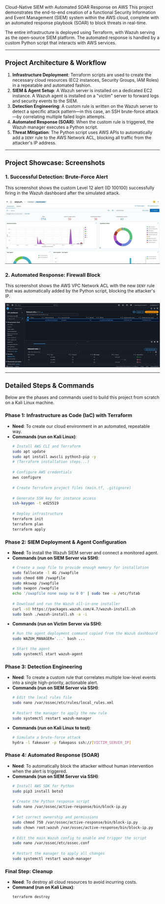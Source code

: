 Cloud-Native SIEM with Automated SOAR Response on AWS
This project demonstrates the end-to-end creation of a functional Security Information and Event Management (SIEM) system within the AWS cloud, complete with an automated response playbook (SOAR) to block threats in real-time.

The entire infrastructure is deployed using Terraform, with Wazuh serving as the open-source SIEM platform. The automated response is handled by a custom Python script that interacts with AWS services.

---

## Project Architecture & Workflow

1.  **Infrastructure Deployment**: Terraform scripts are used to create the necessary cloud resources (EC2 instances, Security Groups, IAM Roles) in a repeatable and automated fashion.
2.  **SIEM & Agent Setup**: A Wazuh server is installed on a dedicated EC2 instance. A Wazuh agent is installed on a "victim" server to forward logs and security events to the SIEM.
3.  **Detection Engineering**: A custom rule is written on the Wazuh server to detect a specific attack pattern—in this case, an SSH brute-force attack—by correlating multiple failed login attempts.
4.  **Automated Response (SOAR)**: When the custom rule is triggered, the Wazuh manager executes a Python script.
5.  **Threat Mitigation**: The Python script uses AWS APIs to automatically add a `DENY` rule to the AWS Network ACL, blocking all traffic from the attacker's IP address.

---

## Project Showcase: Screenshots

### 1. Successful Detection: Brute-Force Alert
This screenshot shows the custom Level 12 alert (ID 100100) successfully firing in the Wazuh dashboard after the simulated attack.

![Wazuh dashboard showing the brute-force alert](./Images/Wazuh_Dashboard.jpg)

### 2. Automated Response: Firewall Block
This screenshot shows the AWS VPC Network ACL with the new `DENY` rule that was automatically added by the Python script, blocking the attacker's IP.

![Network-ACL blocking the ip](./Images/ACL_Deny.jpg)

---

## Detailed Steps & Commands

Below are the phases and commands used to build this project from scratch on a Kali Linux machine.

### Phase 1: Infrastructure as Code (IaC) with Terraform

* **Need**: To create our cloud environment in an automated, repeatable way.
* **Commands (run on Kali Linux)**:
    ```bash
    # Install AWS CLI and Terraform
    sudo apt update
    sudo apt install awscli python3-pip -y
    # (Terraform installation steps...)

    # Configure AWS credentials
    aws configure

    # Create Terraform project files (main.tf, .gitignore)

    # Generate SSH key for instance access
    ssh-keygen -t ed25519

    # Deploy infrastructure
    terraform init
    terraform plan
    terraform apply
    ```

### Phase 2: SIEM Deployment & Agent Configuration

* **Need**: To install the Wazuh SIEM server and connect a monitored agent.
* **Commands (run on SIEM Server via SSH)**:
    ```bash
    # Create a swap file to provide enough memory for installation
    sudo fallocate -l 4G /swapfile
    sudo chmod 600 /swapfile
    sudo mkswap /swapfile
    sudo swapon /swapfile
    echo '/swapfile none swap sw 0 0' | sudo tee -a /etc/fstab

    # Download and run the Wazuh all-in-one installer
    curl -sO https://packages.wazuh.com/4.7/wazuh-install.sh
    sudo bash ./wazuh-install.sh -a -i
    ```
* **Commands (run on Victim Server via SSH)**:
    ```bash
    # Run the agent deployment command copied from the Wazuh dashboard
    sudo WAZUH_MANAGER='...' bash ...

    # Start the agent
    sudo systemctl start wazuh-agent
    ```

### Phase 3: Detection Engineering

* **Need**: To create a custom rule that correlates multiple low-level events into a single high-priority, actionable alert.
* **Commands (run on SIEM Server via SSH)**:
    ```bash
    # Edit the local rules file
    sudo nano /var/ossec/etc/rules/local_rules.xml

    # Restart the manager to apply the new rule
    sudo systemctl restart wazuh-manager
    ```
* **Commands (run on Kali Linux to test)**:
    ```bash
    # Simulate a brute-force attack
    hydra -l fakeuser -p fakepass ssh://[VICTIM_SERVER_IP]
    ```

### Phase 4: Automated Response (SOAR)

* **Need**: To automatically block the attacker without human intervention when the alert is triggered.
* **Commands (run on SIEM Server via SSH)**:
    ```bash
    # Install AWS SDK for Python
    sudo pip3 install boto3

    # Create the Python response script
    sudo nano /var/ossec/active-response/bin/block-ip.py

    # Set correct ownership and permissions
    sudo chmod 750 /var/ossec/active-response/bin/block-ip.py
    sudo chown root:wazuh /var/ossec/active-response/bin/block-ip.py

    # Edit the main Wazuh config to enable and trigger the script
    sudo nano /var/ossec/etc/ossec.conf

    # Restart the manager to apply all changes
    sudo systemctl restart wazuh-manager
    ```

### Final Step: Cleanup

* **Need**: To destroy all cloud resources to avoid incurring costs.
* **Command (run on Kali Linux)**:
    ```bash
    terraform destroy
    ```

